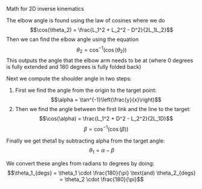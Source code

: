 
Math for 2D inverse kinematics

The elbow angle is found using the law of cosines where we do
$$\cos(\theta_2) = \frac{L_1^2 + L_2^2 - D^2}{2L_1L_2}$$
Then we can find the elbow angle using the equation
$$\theta_2 = \cos^{-1}(\cos(\theta_2))$$
This outputs the angle that the elbow arm needs to be at (where 0 degrees is fully extended
and 180 degrees is fully folded back)

Next we compute the shoulder angle in two steps:
1. First we find the angle from the origin to the target point:
   $$\alpha = \tan^{-1}\left(\frac{y}{x}\right)$$
2. Then we find the angle between the first link and the line to the target:
   $$\cos(\alpha) = \frac{L_1^2 + D^2 - L_2^2}{2L_1D}$$
   $$\beta = \cos^{-1}(\cos(\beta))$$

Finally we get theta1 by subtracting alpha from the target angle:
$$\theta_1 = \alpha - \beta$$

We convert these angles from radians to degrees by doing:
$$\theta_1_{degs} = \theta_1 \cdot \frac{180}{\pi} \text(and) \theta_2_{degs} = \theta_2 \cdot \frac{180}{\pi}$$